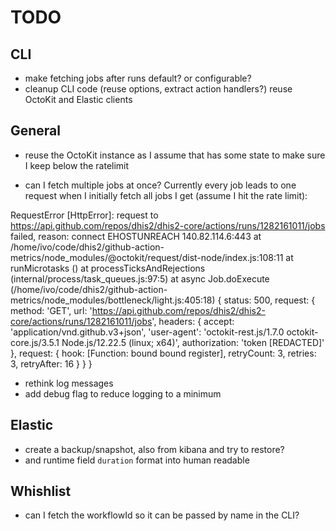 # TODO

## CLI

- make fetching jobs after runs default? or configurable?
- cleanup CLI code (reuse options, extract action handlers?) reuse OctoKit and
  Elastic clients

## General

- reuse the OctoKit instance as I assume that has some state to make sure I
  keep below the ratelimit

- can I fetch multiple jobs at once? Currently every job leads to one request
  when I initially fetch all jobs I get (assume I hit the rate limit):

RequestError [HttpError]: request to https://api.github.com/repos/dhis2/dhis2-core/actions/runs/1282161011/jobs failed, reason: connect EHOSTUNREACH 140.82.114.6:443
at /home/ivo/code/dhis2/github-action-metrics/node_modules/@octokit/request/dist-node/index.js:108:11
at runMicrotasks (<anonymous>)
at processTicksAndRejections (internal/process/task_queues.js:97:5)
at async Job.doExecute (/home/ivo/code/dhis2/github-action-metrics/node_modules/bottleneck/light.js:405:18) {
status: 500,
request: {
method: 'GET',
url: 'https://api.github.com/repos/dhis2/dhis2-core/actions/runs/1282161011/jobs',
headers: {
accept: 'application/vnd.github.v3+json',
'user-agent': 'octokit-rest.js/1.7.0 octokit-core.js/3.5.1 Node.js/12.22.5 (linux; x64)',
authorization: 'token [REDACTED]'
},
request: {
hook: [Function: bound bound register],
retryCount: 3,
retries: 3,
retryAfter: 16
}
}
}

- rethink log messages
- add debug flag to reduce logging to a minimum

## Elastic

- create a backup/snapshot, also from kibana and try to restore?
- and runtime field `duration` format into human readable

## Whishlist

- can I fetch the workflowId so it can be passed by name in the CLI?
